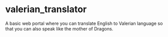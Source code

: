 # valerian_translator
A basic web portal where you can translate English to Valerian language so that you can also speak like the mother of Dragons. 
